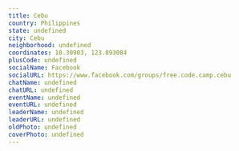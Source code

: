 ```yaml
---
title: Cebu
country: Philippines
state: undefined
city: Cebu
neighborhood: undefined
coordinates: 10.30903, 123.893084
plusCode: undefined
socialName: Facebook
socialURL: https://www.facebook.com/groups/free.code.camp.cebu
chatName: undefined
chatURL: undefined
eventName: undefined
eventURL: undefined
leaderName: undefined
leaderURL: undefined
oldPhoto: undefined
coverPhoto: undefined
---
```

